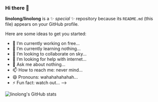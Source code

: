 
### Hi there 👋

**linolong/linolong** is a ✨ _special_ ✨ repository because its `README.md` (this file) appears on your GitHub profile.

Here are some ideas to get you started:

- 🔭 I’m currently working on free...
- 🌱 I’m currently learning nothing...
- 👯 I’m looking to collaborate on sky...
- 🤔 I’m looking for help with internet...
- 💬 Ask me about nothing...
- 📫 How to reach me: never mind...
- 😄 Pronouns: wahahahahahah...
- ⚡ Fun fact: watch out...
--> 

 ![linolong's GitHub stats](https://github-readme-stats.vercel.app/api?username=linolong&show_icons=true&theme=radical)


